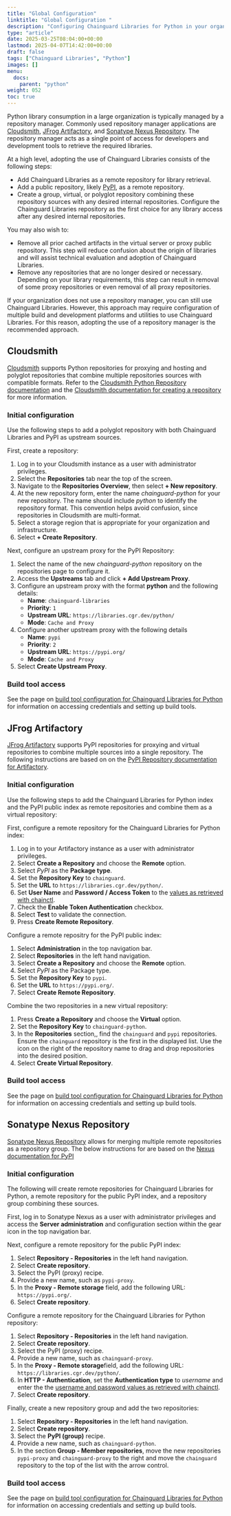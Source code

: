 ```yaml
---
title: "Global Configuration"
linktitle: "Global Configuration "
description: "Configuring Chainguard Libraries for Python in your organization"
type: "article"
date: 2025-03-25T08:04:00+00:00
lastmod: 2025-04-07T14:42:00+00:00
draft: false
tags: ["Chainguard Libraries", "Python"]
images: []
menu:
  docs:
    parent: "python"
weight: 052
toc: true
---
```


Python library consumption in a large organization is typically managed by a repository manager. Commonly used repository manager applications are [Cloudsmith](https://cloudsmith.com/), [JFrog Artifactory](https://jfrog.com/artifactory/), and [Sonatype Nexus Repository](https://www.sonatype.com/products/sonatype-nexus-repository). The repository manager acts as a single point of access for developers and development tools to retrieve the required libraries.

At a high level, adopting the use of Chainguard Libraries consists of the following steps:

* Add Chainguard Libraries as a remote repository for library retrieval.
* Add a public repository, likely [PyPI](https://pypi.org/), as a remote repository.
* Create a group, virtual, or polyglot repository combining these repository sources with any desired internal repositories. Configure the Chainguard Libraries repository as the first choice for any library access after any desired internal repositories.

You may also wish to:

* Remove all prior cached artifacts in the virtual server or proxy public repository. This step will reduce confusion about the origin of libraries and will assist technical evaluation and adoption of Chainguard Libraries.
* Remove any repositories that are no longer desired or necessary. Depending on your library requirements, this step can result in removal of some proxy repositories or even removal of all proxy repositories. 

If your organization does not use a repository manager, you can still use Chainguard Libraries. However, this approach may require configuration of multiple build and development platforms and utilities to use Chainguard Libraries. For this reason, adopting the use of a repository manager is the recommended approach. 

<a name="cloudsmith"></a>

## Cloudsmith

[Cloudsmith](https://cloudsmith.com/) supports Python repositories for proxying and hosting and polyglot repositories that combine multiple repositories sources with compatible formats. Refer to the [Cloudsmith Python Repository documentation](https://help.cloudsmith.io/docs/python-repository) and the [Cloudsmith documentation for creating a repository](https://help.cloudsmith.io/docs/create-a-repository) for more information. 

### Initial configuration

Use the following steps to add a polyglot repository with both Chainguard Libraries and PyPI as upstream sources.

First, create a repository:

1. Log in to your Cloudsmith instance as a user with administrator privileges.
1. Select the **Repositories** tab near the top of the screen.
1. Navigate to the **Repositories Overview**, then select **+ New repository**.
1. At the new repository form, enter the name *chainguard-python* for your new repository. The name should include *python* to identify the repository format. This convention helps avoid confusion, since repositories in Cloudsmith are multi-format. 
1. Select a storage region that is appropriate for your organization and infrastructure.
1. Select **+ Create Repository**. 

Next, configure an upstream proxy for the PyPI Repository:

1. Select the name of the new *chainguard-python* repository on the repositories page to configure it.
1. Access the **Upstreams** tab and click **+ Add Upstream Proxy**.
1. Configure an upstream proxy with the format **python** and the following details: 
    * **Name**: `chainguard-libraries`
    * **Priority**: `1`
    * **Upstream URL**: `https://libraries.cgr.dev/python/`
    * **Mode**: `Cache and Proxy`
1. Configure another upstream proxy with the following details
    * **Name**: `pypi`
    * **Priority**: `2`
    * **Upstream URL**: `https://pypi.org/`
    * **Mode**: `Cache and Proxy`
1. Select **Create Upstream Proxy**.

### Build tool access

See the page on [build tool configuration for Chainguard Libraries for Python](/chainguard/libraries/python/build-configuration.md#cloudsmith) for information on accessing credentials and setting up build tools.

<a name="artifactory"></a>

## JFrog Artifactory

[JFrog Artifactory](https://jfrog.com/artifactory/) supports PyPI repositories for proxying and virtual repositories to combine multiple sources into a single repository. The following instructions are based on on the [PyPI Repository documentation for Artifactory](https://jfrog.com/help/r/jfrog-artifactory-documentation/set-up-pypi-repositories-on-artifactory).

### Initial configuration

Use the following steps to add the Chainguard Libraries for Python index and the PyPI public index as remote repositories and combine them as a virtual repository:

First, configure a remote repository for the Chainguard Libraries for Python index:

1. Log in to your Artifactory instance as a user with administrator privileges.
1. Select **Create a Repository** and choose the **Remote** option.
1. Select *PyPI* as the **Package type**.
1. Set the **Repository Key** to `chainguard`.
1. Set the **URL** to `https://libraries.cgr.dev/python/`.
1. Set **User Name** and **Password / Access Token** to the [values as retrieved with chainctl](/chainguard/libraries/access/).
1. Check the **Enable Token Authentication** checkbox.
1. Select **Test** to validate the connection.
1. Press **Create Remote Repository**.

Configure a remote repositry for the PyPI public index:

1. Select **Administration** in the top navigation bar. 
1. Select **Repositories** in the left hand navigation. 
1. Select **Create a Repository** and choose the **Remote** option.
1. Select *PyPI* as the Package type.
1. Set the **Repository Key** to `pypi`.
1. Set the **URL** to `https://pypi.org/`.
1. Select **Create Remote Repository**.

Combine the two repositories in a new virtual repository:

1. Press **Create a Repository** and choose the **Virtual** option.
1. Set the **Repository Key** to `chainguard-python`.
1. In the **Repositories** section,, find the `chainguard` and `pypi` repositories. Ensure the `chainguard` repository is the first in the displayed list. Use the icon on the right of the repository name to drag and drop repositories into the desired position.
1. Select **Create Virtual Repository**.

### Build tool access

See the page on [build tool configuration for Chainguard Libraries for Python](/chainguard/libraries/python/build-configuration.md#artifactory) for information on accessing credentials and setting up build tools.

<a name="nexus"></a>
## Sonatype Nexus Repository

[Sonatype Nexus Repository](https://www.sonatype.com/products/sonatype-nexus-repository) allows for merging multiple remote repositories as a repository group. The below instructions for  are based on the [Nexus documentation for PyPI](https://help.sonatype.com/en/pypi-repositories.html) 

### Initial configuration

The following will create remote repositories for Chainguard Libraries for Python, a remote repository for the public PyPI index, and a repository group combining these sources.

First, log in to Sonatype Nexus as a user with administrator privileges and access the **Server administration** and configuration section within the gear icon in the top navigation bar.

Next, configure a remote repository for the public PyPI index:

1. Select **Repository - Repositories** in the left hand navigation.
1. Select **Create repository**.
1. Select the PyPI (proxy) recipe.
1. Provide a new name, such as `pypi-proxy`.
1. In the **Proxy - Remote storage** field, add the following URL: `https://pypi.org/`.
1. Select **Create repository**.

Configure a remote repository for the Chainguard Libraries for Python repository:

1. Select **Repository - Repositories** in the left hand navigation.
1. Select **Create repository**.
1. Select the PyPI (proxy) recipe.
1. Provide a new name, such as `chainguard-proxy`.
1. In the **Proxy - Remote storage**field, add the following URL: `https://libraries.cgr.dev/python/`.
1. In **HTTP - Authentication**, set the **Authentication type** to *username* and enter the the [username and password values as retrieved with chainctl](/chainguard/libraries/access/).
1. Select **Create repository**. 

Finally, create a new repository group and add the two repositories:

1. Select **Repository - Repositories** in the left hand navigation.
1. Select **Create repository**.
1. Select the **PyPI (group)** recipe.
1. Provide a new name, such as `chainguard-python`.
1. In the section **Group - Member repositories**, move the new repositories `pypi-proxy` and `chainguard-proxy` to the right and move the `chainguard` repository to the top of the list with the arrow control.

### Build tool access

See the page on [build tool configuration for Chainguard Libraries for Python](/chainguard/libraries/python/build-configuration.md#nexus) for information on accessing credentials and setting up build tools.
